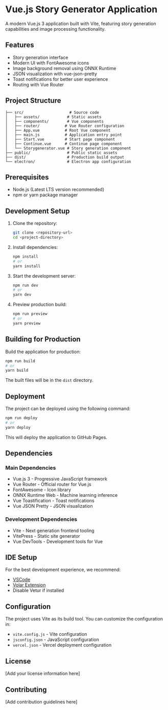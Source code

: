 # Vue.js Story Generator Application

A modern Vue.js 3 application built with Vite, featuring story generation capabilities and image processing functionality.

## Features

- Story generation interface
- Modern UI with FontAwesome icons
- Image background removal using ONNX Runtime
- JSON visualization with vue-json-pretty
- Toast notifications for better user experience
- Routing with Vue Router

## Project Structure

```
├── src/                    # Source code
│   ├── assets/            # Static assets
│   ├── components/        # Vue components
│   ├── router/           # Vue Router configuration
│   ├── App.vue           # Root Vue component
│   ├── main.js           # Application entry point
│   ├── Start.vue         # Start page component
│   ├── Continue.vue      # Continue page component
│   └── Storygenerator.vue # Story generation component
├── public/                # Public static assets
├── dist/                  # Production build output
└── electron/              # Electron app configuration
```

## Prerequisites

- Node.js (Latest LTS version recommended)
- npm or yarn package manager

## Development Setup

1. Clone the repository:
   ```sh
   git clone <repository-url>
   cd <project-directory>
   ```

2. Install dependencies:
   ```sh
   npm install
   # or
   yarn install
   ```

3. Start the development server:
   ```sh
   npm run dev
   # or
   yarn dev
   ```

4. Preview production build:
   ```sh
   npm run preview
   # or
   yarn preview
   ```

## Building for Production

Build the application for production:
```sh
npm run build
# or
yarn build
```

The built files will be in the `dist` directory.

## Deployment

The project can be deployed using the following command:
```sh
npm run deploy
# or
yarn deploy
```

This will deploy the application to GitHub Pages.

## Dependencies

### Main Dependencies
- Vue.js 3 - Progressive JavaScript framework
- Vue Router - Official router for Vue.js
- FontAwesome - Icon library
- ONNX Runtime Web - Machine learning inference
- Vue Toastification - Toast notifications
- Vue JSON Pretty - JSON visualization

### Development Dependencies
- Vite - Next generation frontend tooling
- VitePress - Static site generator
- Vue DevTools - Development tools for Vue

## IDE Setup

For the best development experience, we recommend:
- [VSCode](https://code.visualstudio.com/)
- [Volar Extension](https://marketplace.visualstudio.com/items?itemName=Vue.volar)
- Disable Vetur if installed

## Configuration

The project uses Vite as its build tool. You can customize the configuration in:
- `vite.config.js` - Vite configuration
- `jsconfig.json` - JavaScript configuration
- `vercel.json` - Vercel deployment configuration

## License

[Add your license information here]

## Contributing

[Add contribution guidelines here]
